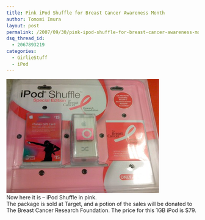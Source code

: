 ```yaml
---
title: Pink iPod Shuffle for Breast Cancer Awareness Month
author: Tomomi Imura
layout: post
permalink: /2007/09/30/pink-ipod-shuffle-for-breast-cancer-awareness-month/
dsq_thread_id:
  - 2067893219
categories:
  - GirlieStuff
  - iPod
---
```

![pink iPod][1]  
Now here it is &#8211; iPod Shuffle in pink.  
The package is sold at Target, and a potion of the sales will be donated to The Breast Cancer Research Foundation. The price for this 1GB iPod is $79.

 [1]: /assets/images/wp-content/misc/pink-ipod-shuffle.jpg